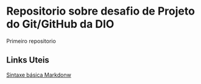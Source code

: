 # Repositorio sobre desafio de Projeto do Git/GitHub da DIO
Primeiro repositorio

## Links Uteis
[Sintaxe básica Markdonw](https://www.markdownguide.org/basic-syntax/)

